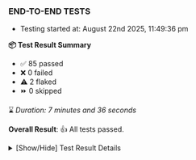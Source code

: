 ### END-TO-END TESTS

- Testing started at: August 22nd 2025, 11:49:36 pm

**📦 Test Result Summary**

- ✅ 85 passed
- ❌ 0 failed
- ⚠️ 2 flaked
- ⏩ 0 skipped

⌛ _Duration: 7 minutes and 36 seconds_

**Overall Result**: 👍 All tests passed.



<details>
    <summary>[Show/Hide] Test Result Details</summary>
    <div markdown="1">

| Test | Browser | Test Case | Tags | Result |
| :---: | :---: | :--- | :---: | :---: |
| 1 | chromium-meshery-provider | deploys a published design to a connected cluster |  | ⚠️ |
| 2 | chromium-local-provider | deploys a published design to a connected cluster |  | ⚠️ |

</div>
</details>


<!-- To see the full report, please visit our CI/CD pipeline with reporter. -->